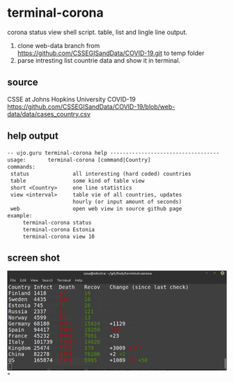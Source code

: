 # terminal-corona

corona status view shell script.
table, list and lingle line output.

1. clone web-data branch from https://github.com/CSSEGISandData/COVID-19.git to temp folder
2. parse intresting list countrie data and show it in terminal.

## source

CSSE at Johns Hopkins University COVID-19
https://github.com/CSSEGISandData/COVID-19/blob/web-data/data/cases_country.csv


## help output

	-- ujo.guru terminal-corona help -----------------------------------
	usage:		 terminal-corona [command|Country]
	commands:
	 status              all interesting (hard coded) countries
	 table               some kind of table view
	 short <Country>     one line statistics
	 view <interval>     table vie of all countries, updates
	                     hourly (or input amount of seconds)
	 web                 open web view in source github page
	example:
		 terminal-corona status
		 terminal-corona Estonia
		 terminal-corona view 10

## screen shot

![](terminal-corona.png)"
